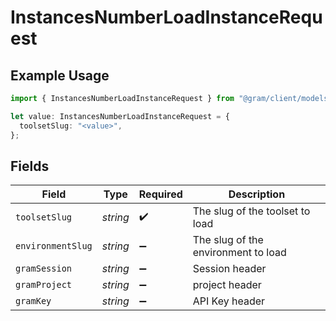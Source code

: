 # InstancesNumberLoadInstanceRequest

## Example Usage

```typescript
import { InstancesNumberLoadInstanceRequest } from "@gram/client/models/operations";

let value: InstancesNumberLoadInstanceRequest = {
  toolsetSlug: "<value>",
};
```

## Fields

| Field                               | Type                                | Required                            | Description                         |
| ----------------------------------- | ----------------------------------- | ----------------------------------- | ----------------------------------- |
| `toolsetSlug`                       | *string*                            | :heavy_check_mark:                  | The slug of the toolset to load     |
| `environmentSlug`                   | *string*                            | :heavy_minus_sign:                  | The slug of the environment to load |
| `gramSession`                       | *string*                            | :heavy_minus_sign:                  | Session header                      |
| `gramProject`                       | *string*                            | :heavy_minus_sign:                  | project header                      |
| `gramKey`                           | *string*                            | :heavy_minus_sign:                  | API Key header                      |